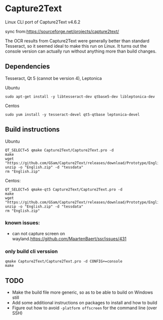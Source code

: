 # Capture2Text
Linux CLI port of Capture2Text v4.6.2

sync from:https://sourceforge.net/projects/capture2text/

The OCR results from Capture2Text were generally better than standard Tesseract, so it seemed ideal to make this run on Linux. It turns out the console version can actually run without anything more than build changes.

## Dependencies
Tesseract, Qt 5 (cannot be version 4), Leptonica

Ubuntu

`sudo apt-get install -y libtesseract-dev qtbase5-dev libleptonica-dev`

Centos

`sudo yum install -y tesseract-devel qt5-qtbase leptonica-devel`

## Build instructions

Ubuntu

```
QT_SELECT=5 qmake Capture2Text/Capture2Text.pro -d
make
wget "https://github.com/GSam/Capture2Text/releases/download/Prototype/English.zip"
unzip -o "English.zip" -d "tessdata"
rm "English.zip"
```

Centos:

```
QT_SELECT=5 qmake-qt5 Capture2Text/Capture2Text.pro -d
make
wget "https://github.com/GSam/Capture2Text/releases/download/Prototype/English.zip"
unzip -o "English.zip" -d "tessdata"
rm "English.zip"
```
### known issues:
* can not capture screen on wayland.https://github.com/MaartenBaert/ssr/issues/431

### only build cli verssion

```
qmake Capture2Text/Capture2Text.pro -d CONFIG+=console
make
```

## TODO
* Make the build file more generic, so as to be able to build on Windows still
* Add some additional instructions on packages to install and how to build
* Figure out how to avoid `-platform offscreen` for the command line (over SSH)
